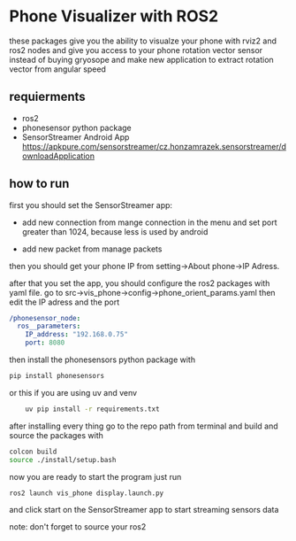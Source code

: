 # Phone Visualizer with ROS2
these packages give you the ability to visualze your phone with rviz2 and ros2 nodes and give you access to your phone rotation vector sensor instead of buying gryosope and make new application to extract rotation vector from angular speed

## requierments
- ros2
- phonesensor python package
- SensorStreamer Android App https://apkpure.com/sensorstreamer/cz.honzamrazek.sensorstreamer/downloadApplication
## how to run
first you should set the SensorStreamer app:

- add new connection from mange connection in the menu and set port greater than 1024, because less is used by android

- add new packet from manage packets

then you should get your phone IP from setting->About phone->IP Adress.

after that you set the app, you should configure the ros2 packages with yaml file.
go to src->vis_phone->config->phone_orient_params.yaml then edit the IP adress and the port
```yaml
/phonesensor_node:
  ros__parameters:
    IP_address: "192.168.0.75"
    port: 8080
```

then install the phonesensors python package with 

```bash
pip install phonesensors
```
or this if you are using uv and venv
```bash
    uv pip install -r requirements.txt
```
after installing every thing go to the repo path from terminal and build and source the packages with 
```bash
colcon build
source ./install/setup.bash
```
now you are ready to start the program just run 
```bash
ros2 launch vis_phone display.launch.py
```
and click start on the SensorStreamer app to start streaming sensors data

note: don't forget to source your ros2





